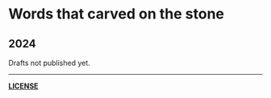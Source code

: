 # Words that carved on the stone

## 2024
Drafts not published yet.
<!-- 1. [The pursuit of perpetual motion machine in computer science. ](/2024/1-static-analysis-and-rust-ownership.md) -->
<!-- 2. [How do you know you are using the right way to hire? ](/2024/2-performance-prediction.md) -->
<!-- 3. [The future is determined since the big bang. ](/2024/3-chaotic-system.md) -->
<!-- 4. [The anti-advice to young people](/2024/4-ecological-niche.md) -->

---

**[LICENSE](/LICENSE.md)**